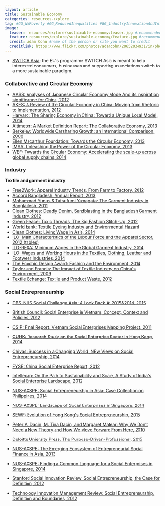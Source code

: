 ```yaml
---
layout: article
title: Sustainable Economy
categories: resources-explore
tag: #GG_NoPoverty #GG_ReducedInequalities #GG_IndustryInnovationAndInfrastructure #GG_GenderEquality #GG_GoodHealthAndWellBeing #GG_DecentWorkAndEconomicGrowth #GG_PeaceAndJusticeStrongInstitutions #GG_ResponsibleConsumptionAndProduction #GG_SustainableCitiesAndCommunities 
image:
  teaser: resources/explore/sustainable-economy/teaser.jpg #recommended 400x250
  feature: resources/explore/sustainable-economy/feature.jpg #recommended 1024x256
  credit: Adam Cohn #name of the person or site you want to credit
  creditlink: https://www.flickr.com/photos/adamcohn/20652034931/in/photolist-dUSc9a-dSZe91-irAkkU-iujUXu-e1Scwa-xsX5tM-7CmMwe-aWRuUv-82qW6p-adRCJo-9nJT9A-8X1Typ-qxzzJB #url to their site or licensing
---
```


+ [SWITCH Asia](http://www.switch-asia.eu/): the EU's programme SWITCH Asia is meant to help interested consumers, businesses and supporting associations switch to a more sustainable paradigm. 

<h3>Collaborative and Circular Economy</h3>

+ <a href="/resources/explore/sustainable-economy/circular-collab/AASS-circular-japanese-2012.pdf">AASS: Analyses of Japanese Circular Economy Mode And its inspiration significance for China, 2012</a>
+ <a href="/resources/explore/sustainable-economy/circular-collab/AKES-circular-china-2012.pdf">AKES: A Review of the Circular Economy in China: Moving from Rhetoric to Implementation, 2012</a>
+ <a href="/resources/explore/sustainable-economy/circular-collab/Harvard-sharing-eco-china-2014.pdf">Harvard: The Sharing Economy in China: Toward a Unique Local Model, 2014</a>
+ <a href="/resources/explore/sustainable-economy/circular-collab/Altimeter-collaborative-eco-2013.pdf">Altimeter: A Market Definition Report: The Collaborative Economy, 2013</a>
+ <a href="/resources/explore/sustainable-economy/circular-collab/Berkeley-world-carsharing-2006.pdf">Berkeley: Worldwide Carsharing Growth: an International Comparison, 2006</a>
+ <a href="/resources/explore/sustainable-economy/circular-collab/EMF-circular-eco-2013.pdf">Ellen Macarthur Foundation: Towards the Circular Economy, 2013</a>
+ <a href="/resources/explore/sustainable-economy/circular-collab/IMSA-power-circular-eco-2013.pdf">IMSA: Unleashing the Power of the Circular Economy, 2013</a>
+ <a href="/resources/explore/sustainable-economy/circular-collab/WEF-circular-eco-report-2014.pdf">WEF: Towards the Circular Economy: Accelerating the scale-up across global supply chains, 2014</a>

<h3>Industry</h3>

**Textile and garment industry**

+ <a href="/resources/explore/sustainable-economy/industry/textile/NotForSale-supply-chain-brands-2012.pdf">Free2Work: Apparel Industry Trends, From Farm to Factory, 2012</a>
+ <a href="/resources/explore/sustainable-economy/industry/textile/Accord-bangladesh-report-2013.pdf">Accord Bangladesh: Annual Report, 2013</a>
+ <a href="/resources/explore/sustainable-economy/industry/textile/IDE-garment-bangladesh-2011.pdf">Mohammad Yunus & Tatsufumi Yamagata: The Garment Industry in Bangladesh, 2011</a>
+ <a href="/resources/explore/sustainable-economy/industry/textile/CleanClothes-deadly-denim-2012.pdf">Clean Clothes: Deadly Denim, Sandblasting in the Bangladesh Garment Industry, 2012</a>
+ <a href="/resources/explore/sustainable-economy/industry/textile/GreenPeace-toxic-threads-2012.pdf">Green Peace: Toxic Threads, The Big Fashion Stitch-Up, 2012</a>
+ <a href="/resources/explore/sustainable-economy/industry/textile/WorldBank-dyeing-hazard-2011.pdf">World bank: Textile Dyeing Industry and Environmental Hazard</a>
+ <a href="/resources/explore/sustainable-economy/industry/textile/CleanClothes-living-wage-asia-2014.pdf">Clean Clothes: Living Wage in Asia, 2014</a>
+ <a href="/resources/explore/sustainable-economy/industry/textile/ILO-apparel-labour-sea-2012.pdf">ILO: Main Characteristics of the Labour Force and the Apparel Sector, 2012 (tables)</a>
+ <a href="/resources/explore/sustainable-economy/industry/textile/ILO-minwage-global-2014.pdf">ILO-RESA: Minimum Wages in the Global Garment Industry, 2014</a>
+ <a href="/resources/explore/sustainable-economy/industry/textile/ILO-workcond-textile-2014.pdf">ILO: Wages and Working Hours in the Textiles, Clothing, Leather and Footwear Industries, 2014</a>
+ <a href="/resources/explore/sustainable-economy/industry/textile/Ecochic-fashion-env-2014.pdf">The Ecochic Design Award: Fashion and the Environment, 2014</a>
+ <a href="/resources/explore/sustainable-economy/industry/textile/T&F-textile-china-env-2009.pdf">Taylor and Francis: The Impact of Textile Industry on China's Environment, 2009</a>
+ <a href="/resources/explore/sustainable-economy/industry/textile/TextileExchange-textile-waste-2012.pdf">Textile Echange: Textile and Product Waste, 2012</a>

<h3>Social Entrepreneurship</h3>

+ <a href="/resources/explore/sustainable-economy/se/SVCAsia-challenge-snapchot-2015.pdf">DBS-NUS Social Challenge Asia: A Look Back At 2015&2014, 2015</a>
+ <a href="/resources/explore/sustainable-economy/se/BritishCouncil-vietnam-se-2012.pdf">British Council: Social Enterprise in Vietnam, Concept, Context and Policies, 2012</a>
+ <a href="/resources/explore/sustainable-economy/se/CSIP-vietnam-se-mapping-2011.pdf">CSIP: Final Report, Vietnam Social Enterprises Mapping Project, 2011</a>
+ <a href="/resources/explore/sustainable-economy/se/CUHK-se-hk-2014.pdf">CUHK: Research Study on the Social Enterprise Sector in Hong Kong, 2014</a>
+ <a href="/resources/explore/sustainable-economy/se/Chivas-success-se-2014.pdf">Chivas: Success in a Changing World, NEw Views on Social Entrepreneurship, 2014</a>
+ <a href="/resources/explore/sustainable-economy/se/FYSE-china-se-2012.pdf">FYSE: China Social Enterprise Report, 2012</a>
+ <a href="/resources/explore/sustainable-economy/se/Intellecap-india-se-2012.pdf">Intellecap: On the Path to Sustainability and Scale, A Study of India's Social Enterprise Landscape, 2012</a>
+ <a href="/resources/explore/sustainable-economy/se/NUS-philippines-se-2014.pdf">NUS-ACSPE: Social Entrepreneurship in Asia: Case Collection on Philippines, 2014</a>
+ <a href="/resources/explore/sustainable-economy/se/NUS-singapore-se-2014.pdf">NUS-ACSPE: Landscape of Social Enterprises in Singapore, 2014</a>
+ <a href="/resources/explore/sustainable-economy/se/SEWF-hk-se-evolution-2015.pdf">SEWF: Evolution of Hong Kong's Social Entrepreneurship, 2015</a>

+ <a href="/resources/explore/sustainable-economy/se/DDM-se-synthesis-2010.pdf">Peter A. Dacin, M. Tina Dacin, and Margaret Matear: Why We Don’t Need a New Theory and How We Move Forward From Here, 2010</a>
+ <a href="/resources/explore/sustainable-economy/se/Deloitte-purpose-driven-professional-2015.pdf">Deloitte Uniersity Press: The Purpose-Driven-Professional, 2015</a>
+ <a href="/resources/explore/sustainable-economy/se/NUS-asia-social-finance-2013.pdf">NUS-ACSPE: The Emerging Ecosystem of Entrepreneurial Social Finance in Asia, 2013</a>
+ <a href="/resources/explore/sustainable-economy/se/NUS-singapore-language-se-2014.pdf">NUS-ACSPE: Finding a Common Language for a Social Enterprises in Singapore, 2014</a>
+ <a href="/resources/explore/sustainable-economy/se/Stanford-case-for-definition-2007.pdf">Stanford Social Innovation Review: Social Entrepreneurship, the Case for Definition, 2012</a>
+ <a href="/resources/explore/sustainable-economy/se/TIM-se-def-boundaries-2012.pdf">Technology Innovation Management Review: Social Entrepreneurship, Definition and Boundaries, 2012</a>

